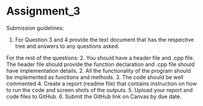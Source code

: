 # Assignment_3



Submission guidelines: 
1.	For Question 3 and 4 provide the text document that has the respective tree and answers to any questions asked. 

For the rest of the questions: 
2.	You should have a header file and .cpp file. The header file should provide the function declaration and .cpp file should have implementation details. 
2.	All the functionality of the program should be implemented as functions and methods. 
3.	The code should be well commented 
4.	Create a report (readme file) that contains instruction on how to run the code and screen shots of the outputs. 
5.	Upload your report and code files to GitHub. 
6.	Submit the GitHub link on Canvas by due date.  
  
